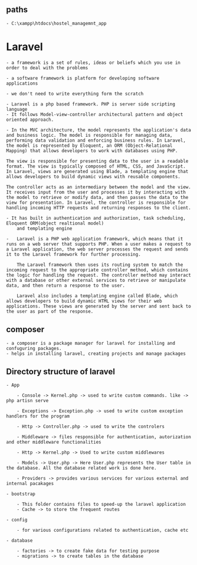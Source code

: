 ## paths

    - C:\xampp\htdocs\hostel_managemnt_app

# Laravel 

    - a framework is a set of rules, ideas or beliefs which you use in order to deal with the problems

    - a software framework is platform for developing software applications

    - we don't need to write everything form the scratch

    - Laravel is a php based framework. PHP is server side scripting language
    - It follows Model-view-controller architectural pattern and object oriented approach.

    - In the MVC architecture, the model represents the application's data and business logic. The model is responsible for managing data, performing data validation and enforcing business rules. In Laravel, the model is represented by Eloquent, an ORM (Object-Relational Mapping) that allows developers to work with databases using PHP.

    The view is responsible for presenting data to the user in a readable format. The view is typically composed of HTML, CSS, and JavaScript. In Laravel, views are generated using Blade, a templating engine that allows developers to build dynamic views with reusable components.

    The controller acts as an intermediary between the model and the view. It receives input from the user and processes it by interacting with the model to retrieve or modify data, and then passes the data to the view for presentation. In Laravel, the controller is responsible for handling incoming HTTP requests and returning responses to the client.

    - It has built in authentication and authorization, task scheduling, Eloquent ORM(object realtional model)
        and templating engine

    -   Laravel is a PHP web application framework, which means that it runs on a web server that supports PHP. When a user makes a request to a Laravel application, the web server processes the request and sends it to the Laravel framework for further processing.

        The Laravel framework then uses its routing system to match the incoming request to the appropriate controller method, which contains the logic for handling the request. The controller method may interact with a database or other external services to retrieve or manipulate data, and then return a response to the user.

        Laravel also includes a templating engine called Blade, which allows developers to build dynamic HTML views for their web applications. These views are generated by the server and sent back to the user as part of the response.

    
## composer

    - a composer is a package manager for laravel for installing and confuguring packages.
    - helps in installing laravel, creating projects and manage packages 

## Directory structure of laravel

    - App

        - Console -> Kernel.php -> used to write custom commands. like -> php artisn serve

        - Exceptions -> Exception.php -> used to write custom exception handlers for the program

        - Http -> Controller.php -> used to write the controlers

        - Middleware -> files responsible for authentication, autorization and other middleware functionalities

        - Http -> Kernel.php -> Used to write custom middlewares

        - Models -> User.php -> Here User.php represents the User table in the database. All the database related work is done here.

        - Providers -> provides various services for various external and internal pacakages

    - bootstrap

        - This folder contains files to speed-up the laravel application
        - Cache -> to store the frequent routes

    - config 

        - for various configurations related to authentication, cache etc
    
    - database

        - factories -> to create fake data for testing purpose
        - migrations -> to create tables in the database
        
